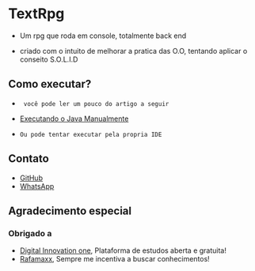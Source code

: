 # TextRpg
* Um rpg que roda em console, totalmente back end

* criado com o intuito de melhorar a pratica das O.O, tentando aplicar o conseito S.O.L.I.D

## Como executar?
* ``` você pode ler um pouco do artigo a seguir```

* [Executando o Java Manualmente](https://autociencia.blogspot.com/2016/09/compilando-e-executando-um-arquivo-java.html)

* ```Ou pode tentar executar pela propria IDE```

## Contato
* [GitHub](https://github.com/luix-guxto)
* [WhatsApp](wa.me/5531999949012)

## Agradecimento especial

### Obrigado a
* [Digital Innovation one](https://digitalinnovation.one), Plataforma de estudos aberta e gratuita!
* [Rafamaxx](https://github.com/rafamaxx), Sempre me incentiva a buscar conhecimentos!
